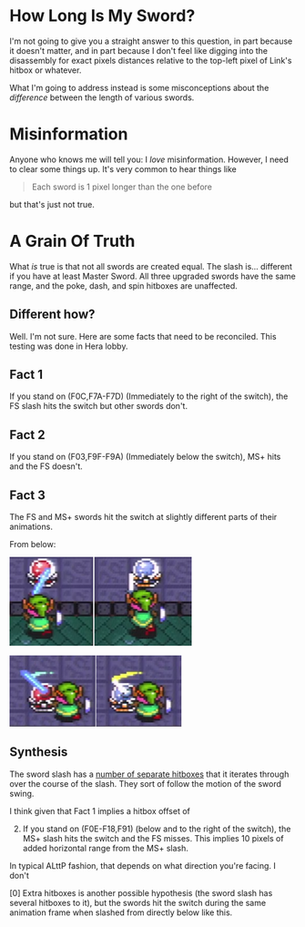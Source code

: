 # How Long Is My Sword?

I'm not going to give you a straight answer to this question, in part because it doesn't matter, and in part because I don't feel like digging into the disassembly for exact pixels distances relative to the top-left pixel of Link's hitbox or whatever.

What I'm going to address instead is some misconceptions about the _difference_ between the length of various swords.

# Misinformation

Anyone who knows me will tell you: I *love* misinformation. However, I need to clear some things up. It's very common to hear things like 

> Each sword is 1 pixel longer than the one before

but that's just not true.

# A Grain Of Truth

What _is_ true is that not all swords are created equal. The slash is... different if you have at least Master Sword. All three upgraded swords have the same range, and the poke, dash, and spin hitboxes are unaffected.

## Different how?

Well. I'm not sure. Here are some facts that need to be reconciled. This testing was done in Hera lobby.

## Fact 1

If you stand on (F0C,F7A-F7D) (Immediately to the right of the switch), the FS slash hits the switch but other swords don't.

## Fact 2

If you stand on (F03,F9F-F9A) (Immediately below the switch), MS+ hits and the FS doesn't.

## Fact 3

The FS and MS+ swords hit the switch at slightly different parts of their animations.

From below:

![upslash_frames](sword/upslash_frames.png)

![upslash_frames_2](sword/upslash_frames_2.png)

## Synthesis

The sword slash has a [number of separate hitboxes](../images/hitboxes/slashes) that it iterates through over the course of the slash. They sort of follow the motion of the sword swing.

I think given that Fact 1 implies a hitbox offset of 

2. If you stand on (F0E-F18,F91) (below and to the right of the switch), the MS+ slash hits the switch and the FS misses. This implies 10 pixels of added horizontal range from the MS+ slash.

In typical ALttP fashion, that depends on what direction you're facing. I don't 

[0] Extra hitboxes is another possible hypothesis (the sword slash has several hitboxes to it), but the swords hit the switch during the same animation frame when slashed from directly below like this.
